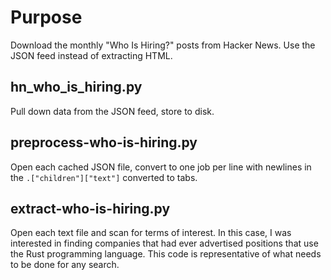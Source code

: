 # Purpose
Download the monthly "Who Is Hiring?" posts from Hacker News. Use the JSON feed instead of extracting HTML.

## hn_who_is_hiring.py 
Pull down data from the JSON feed, store to disk.

## preprocess-who-is-hiring.py
Open each cached JSON file, convert to one job per line with newlines in the `.["children"]["text"]` converted to tabs.

## extract-who-is-hiring.py
Open each text file and scan for terms of interest. In this case, I was interested in finding companies that had ever advertised positions that use the Rust programming language. This code is representative of what needs to be done for any search.

